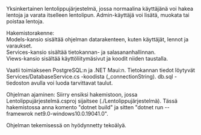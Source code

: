 Yksinkertainen lentolippujärjestelmä, jossa normaalina käyttäjänä voi hakea lentoja ja varata itselleen lentolipun. Admin-käyttäjä voi lisätä, muokata tai poistaa lentoja.

Hakemistorakenne:<br />
Models-kansio sisältää ohjelman datarakenteen, kuten käyttäjät, lennot ja varaukset.<br />
Services-kansio sisältää tietokannan- ja salasananhallinnan.<br />
Views-kansio sisältää käyttöliitymäsivut ja koodit niiden taustalla.<br />

Vaatii toimiakseen PostgreSQL:n ja .NET Maui:n. Tietokannan tiedot löytyvät Services/DatabaseService.cs -koodista (_connectionString). db.sql -tiedoston avulla voi luoda tarvittavat taulut.

Ohjelman ajaminen: Siirry ensiksi hakemistoon, jossa Lentolippujärjestelmä.csproj sijaitsee (./Lentolippujärjestelmä). Tässä hakemistossa anna komento "dotnet build" ja sitten "dotnet run --framewrok net9.0-windows10.0.19041.0".

Ohjelman tekemisessä on hyödynnetty tekoälyä.

